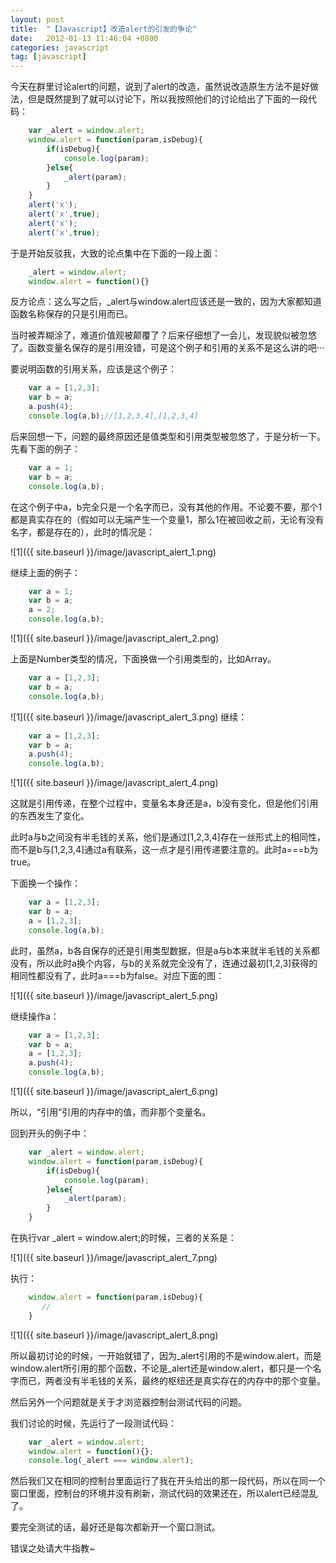 ```yaml
---
layout: post
title:  "【Javascript】改造alert的引发的争论"
date:   2012-01-13 11:46:04 +0800
categories: javascript
tag: [javascript]
---
```

今天在群里讨论alert的问题，说到了alert的改造，虽然说改造原生方法不是好做法，但是既然提到了就可以讨论下，所以我按照他们的讨论给出了下面的一段代码：

```javascript
    var _alert = window.alert;
    window.alert = function(param,isDebug){
        if(isDebug){
            console.log(param);
        }else{
            _alert(param);
        }
    }
    alert('x');
    alert('x',true);
    alert('x');
    alert('x',true);
```
于是开始反驳我，大致的论点集中在下面的一段上面：

```javascript
    _alert = window.alert;
    window.alert = function(){}
```
反方论点：这么写之后，_alert与window.alert应该还是一致的，因为大家都知道函数名称保存的只是引用而已。

当时被弄糊涂了，难道价值观被颠覆了？后来仔细想了一会儿，发现貌似被忽悠了。函数变量名保存的是引用没错，可是这个例子和引用的关系不是这么讲的吧···

要说明函数的引用关系，应该是这个例子：

```javascript
    var a = [1,2,3];
    var b = a;
    a.push(4);
    console.log(a,b);//[1,2,3,4],[1,2,3,4]
```

后来回想一下，问题的最终原因还是值类型和引用类型被忽悠了，于是分析一下。先看下面的例子：

```javascript
    var a = 1;
    var b = a;
    console.log(a,b);
```
在这个例子中a，b完全只是一个名字而已，没有其他的作用。不论要不要，那个1都是真实存在的（假如可以无端产生一个变量1，那么1在被回收之前，无论有没有名字，都是存在的），此时的情况是：

![1]({{ site.baseurl }}/image/javascript_alert_1.png)

继续上面的例子：

```javascript
    var a = 1;
    var b = a;
    a = 2;
    console.log(a,b);
```

![1]({{ site.baseurl }}/image/javascript_alert_2.png)

上面是Number类型的情况，下面换做一个引用类型的，比如Array。

```javascript
    var a = [1,2,3];
    var b = a;
    console.log(a,b);
```

![1]({{ site.baseurl }}/image/javascript_alert_3.png)
继续：

```javascript
    var a = [1,2,3];
    var b = a;
    a.push(4);
    console.log(a,b);
```

![1]({{ site.baseurl }}/image/javascript_alert_4.png)

这就是引用传递，在整个过程中，变量名本身还是a，b没有变化，但是他们引用的东西发生了变化。

此时a与b之间没有半毛钱的关系，他们是通过[1,2,3,4]存在一丝形式上的相同性，而不是b与[1,2,3,4]通过a有联系，这一点才是引用传递要注意的。此时a===b为true。

下面换一个操作：

```javascript
    var a = [1,2,3];
    var b = a;
    a = [1,2,3];
    console.log(a,b);
```
此时，虽然a，b各自保存的还是引用类型数据，但是a与b本来就半毛钱的关系都没有，所以此时a换个内容，与b的关系就完全没有了，连通过最初[1,2,3]获得的相同性都没有了，此时a===b为false。对应下面的图：


![1]({{ site.baseurl }}/image/javascript_alert_5.png)

继续操作a：

```javascript
    var a = [1,2,3];
    var b = a;
    a = [1,2,3];
    a.push(4);
    console.log(a,b);
```

![1]({{ site.baseurl }}/image/javascript_alert_6.png)

所以，“引用”引用的内存中的值，而非那个变量名。

回到开头的例子中：

```javascript
    var _alert = window.alert;
    window.alert = function(param,isDebug){
        if(isDebug){
            console.log(param);
        }else{
            _alert(param);
        }
    }
```
在执行var _alert = window.alert;的时候，三者的关系是：

![1]({{ site.baseurl }}/image/javascript_alert_7.png)

执行：

```javascript
    window.alert = function(param,isDebug){
       //
    }
```

![1]({{ site.baseurl }}/image/javascript_alert_8.png)

所以最初讨论的时候，一开始就错了，因为_alert引用的不是window.alert，而是window.alert所引用的那个函数，不论是_alert还是window.alert，都只是一个名字而已，两者没有半毛钱的关系，最终的枢纽还是真实存在的内存中的那个变量。

然后另外一个问题就是关于才浏览器控制台测试代码的问题。

我们讨论的时候，先运行了一段测试代码：

```javascript
    var _alert = window.alert;
    window.alert = function(){};
    console.log(_alert === window.alert);
```
然后我们又在相同的控制台里面运行了我在开头给出的那一段代码，所以在同一个窗口里面，控制台的环境并没有刷新，测试代码的效果还在，所以alert已经混乱了。

要完全测试的话，最好还是每次都新开一个窗口测试。

错误之处请大牛指教~

